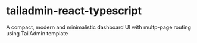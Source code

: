 # tailadmin-react-typescript
A compact, modern and minimalistic dashboard UI with multp-page routing using TailAdmin template
